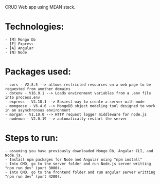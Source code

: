 CRUD Web app using MEAN stack.

# Technologies:
    - [M] Mongo Db
    - [E] Express
    - [A] Angular
    - [N] Node

# Packages used:
    - cors - V2.8.5 --> allows restricted resources on a web page to be requested from another domains
    - dotenv - V16.0.1 --> Loads environment variables from a .env file into process.env
    - express - V4.18.1 --> Easiest way to create a server with node
    - mongoose - V6.4.6 --> MongoDB object modeling tool designed to work in an asynchronous environment
    - morgan - V1.10.0 --> HTTP request logger middleware for node.js 
    - nodemon - V2.0.19 --> automatically restart the server

# Steps to run:
    - assuming you have previously downloaded Mongo Db, Angular CLI, and Node.js.
    - Install npm packages for Node and Angular using "npm install"
    - Into CMD, go to the server folder and run Node.js server writting "npm run dev" (port 3000).
    - Into CMD, go to the frontend folder and run angular server writting "npm run dev" (port 4200).